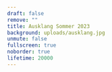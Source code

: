 ```yaml
---
draft: false
remove: ""
title: Ausklang Sommer 2023
background: uploads/ausklang.jpg
unmute: false
fullscreen: true
noborder: true
lifetime: 20000
---
```

